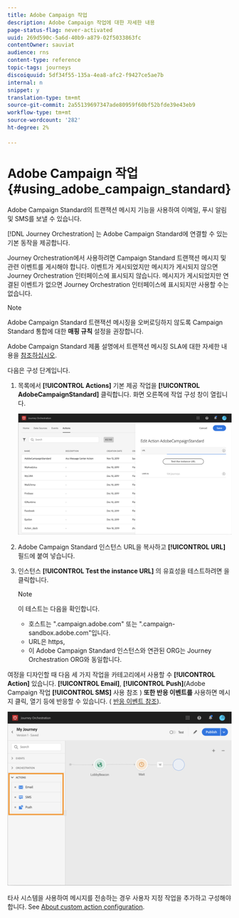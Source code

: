 ```yaml
---
title: Adobe Campaign 작업
description: Adobe Campaign 작업에 대한 자세한 내용
page-status-flag: never-activated
uuid: 269d590c-5a6d-40b9-a879-02f5033863fc
contentOwner: sauviat
audience: rns
content-type: reference
topic-tags: journeys
discoiquuid: 5df34f55-135a-4ea8-afc2-f9427ce5ae7b
internal: n
snippet: y
translation-type: tm+mt
source-git-commit: 2a55139697347ade80959f60bf52bfde39e43eb9
workflow-type: tm+mt
source-wordcount: '282'
ht-degree: 2%

---
```



# Adobe Campaign 작업 {#using_adobe_campaign_standard}

Adobe Campaign Standard의 트랜잭션 메시지 기능을 사용하여 이메일, 푸시 알림 및 SMS를 보낼 수 있습니다.

[!DNL Journey Orchestration] 는 Adobe Campaign Standard에 연결할 수 있는 기본 동작을 제공합니다.

Journey Orchestration에서 사용하려면 Campaign Standard 트랜잭션 메시지 및 관련 이벤트를 게시해야 합니다. 이벤트가 게시되었지만 메시지가 게시되지 않으면 Journey Orchestration 인터페이스에 표시되지 않습니다. 메시지가 게시되었지만 연결된 이벤트가 없으면 Journey Orchestration 인터페이스에 표시되지만 사용할 수는 없습니다.

>[!NOTE]
>
>Adobe Campaign Standard 트랜잭션 메시징을 오버로딩하지 않도록 Campaign Standard 통합에 대한 **매핑 규칙** 설정을 권장합니다.
>
>Adobe Campaign Standard 제품 설명에서 트랜잭션 메시징 SLA에 대한 자세한 내용을 [참조하십시오](https://helpx.adobe.com/legal/product-descriptions/campaign-standard.html).

다음은 구성 단계입니다.

1. 목록에서 **[!UICONTROL Actions]** 기본 제공 작업을 **[!UICONTROL AdobeCampaignStandard]** 클릭합니다. 화면 오른쪽에 작업 구성 창이 열립니다.

   ![](../assets/actioncampaign.png)

1. Adobe Campaign Standard 인스턴스 URL을 복사하고 **[!UICONTROL URL]** 필드에 붙여 넣습니다.

1. 인스턴스 **[!UICONTROL Test the instance URL]** 의 유효성을 테스트하려면 을 클릭합니다.

   >[!NOTE]
   >
   >이 테스트는 다음을 확인합니다.
   >
   >* 호스트는 &quot;.campaign.adobe.com&quot; 또는 &quot;.campaign-sandbox.adobe.com&quot;입니다.
   >* URL은 https,
   >* 이 Adobe Campaign Standard 인스턴스와 연관된 ORG는 Journey Orchestration ORG와 동일합니다.


여정을 디자인할 때 다음 세 가지 작업을 카테고리에서 사용할 수 **[!UICONTROL Action]** 있습니다. **[!UICONTROL Email]**, **[!UICONTROL Push]**(Adobe Campaign 작업 **[!UICONTROL SMS]** 사용 참조 [](../building-journeys/using-adobe-campaign-actions.md)) **또한 반응 이벤트를** 사용하면 메시지 클릭, 열기 등에 반응할 수 있습니다. ( [반응 이벤트 참조](../building-journeys/reaction-events.md)).

![](../assets/journey58.png)

타사 시스템을 사용하여 메시지를 전송하는 경우 사용자 지정 작업을 추가하고 구성해야 합니다. See [About custom action configuration](../action/about-custom-action-configuration.md).

